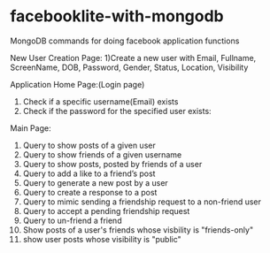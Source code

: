 # facebooklite-with-mongodb
MongoDB commands for doing facebook application functions

New User Creation Page:
1)Create a new user with Email, Fullname, ScreenName, DOB, Password, Gender, Status, Location, Visibility

Application Home Page:(Login page)
1)	Check if a specific username(Email) exists
2)	Check if the password for the specified user exists:
 
Main Page:
1)	Query to show posts of a given user
2)	Query to show friends of a given username
3)  Query to show posts, posted by friends of a user
4)  Query to add a like to a friend’s post
5)  Query to generate a new post by a user
6)  Query to create a response to a post
7)  Query to mimic sending a friendship request to a non-friend user
8)  Query to accept a pending friendship request
10) Query to un-friend a friend
11) Show posts of a user's friends whose visbility is "friends-only"
12) show user posts whose visibility is "public"
